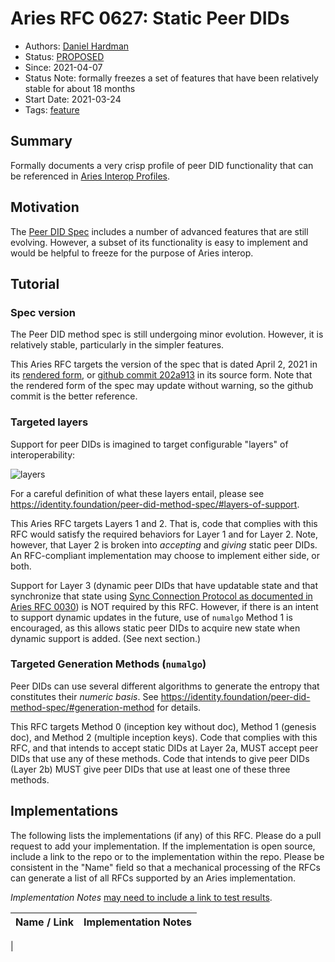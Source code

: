 # Aries RFC 0627: Static Peer DIDs
- Authors: [Daniel Hardman](daniel.hardman@gmail.com)
- Status: [PROPOSED](/README.md#proposed)
- Since: 2021-04-07
- Status Note: formally freezes a set of features that have been relatively stable for about 18 months
- Start Date: 2021-03-24
- Tags: [feature](/tags.md#feature)

## Summary

Formally documents a very crisp profile of peer DID functionality that can be referenced in [Aries Interop Profiles](../../concepts/0302-aries-interop-profile/README.md).

## Motivation

The [Peer DID Spec](https://identity.foundation/peer-did-method-spec) includes a number of advanced features that are still evolving. However, a subset of its functionality is easy to implement and would be helpful to freeze for the purpose of Aries interop.

## Tutorial

### Spec version

The Peer DID method spec is still undergoing minor evolution. However, it is relatively stable, particularly in the simpler features.

This Aries RFC targets the version of the spec that is dated April 2, 2021 in its [rendered form](https://identity.foundation/peer-did-method-spec), or [github commit 202a913](https://github.com/decentralized-identity/peer-did-method-spec/commit/202a91338f18e28612724b60f3843c6f6b123226) in its source form. Note that the rendered form of the spec may update without warning, so the github commit is the better reference.

### Targeted layers

Support for peer DIDs is imagined to target configurable "layers" of interoperability:

![layers](https://identity.foundation/peer-did-method-spec/impl-layers.png)

For a careful definition of what these layers entail, please see https://identity.foundation/peer-did-method-spec/#layers-of-support.

This Aries RFC targets Layers 1 and 2. That is, code that complies with this RFC would satisfy the required behaviors for Layer 1 and for Layer 2. Note, however, that Layer 2 is broken into _accepting_ and _giving_ static peer DIDs. An RFC-compliant implementation may choose to implement either side, or both.

Support for Layer 3 (dynamic peer DIDs that have updatable state and that synchronize that state using [Sync Connection Protocol as documented in Aries RFC 0030](../0030-sync-connection/README.md)) is NOT required by this RFC. However, if there is an intent to support dynamic updates in the future, use of `numalgo` Method 1 is encouraged, as this allows static peer DIDs to acquire new state when dynamic support is added. (See next section.)

### Targeted Generation Methods (`numalgo`)

Peer DIDs can use several different algorithms to generate the entropy that constitutes their _numeric basis_. See https://identity.foundation/peer-did-method-spec/#generation-method for details.

This RFC targets Method 0 (inception key without doc), Method 1 (genesis doc), and Method 2 (multiple inception keys). Code that complies with this RFC, and that intends to accept static DIDs at Layer 2a, MUST accept peer DIDs that use any of these methods. Code that intends to give peer DIDs (Layer 2b) MUST give peer DIDs that use at least one of these three methods.

## Implementations

The following lists the implementations (if any) of this RFC. Please do a pull request to add your implementation. If the implementation is open source, include a link to the repo or to the implementation within the repo. Please be consistent in the "Name" field so that a mechanical processing of the RFCs can generate a list of all RFCs supported by an Aries implementation.

*Implementation Notes* [may need to include a link to test results](/README.md#accepted).

Name / Link | Implementation Notes
--- | ---
 | 

